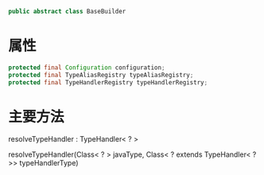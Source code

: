 ```java
public abstract class BaseBuilder
```
# 属性

```java
protected final Configuration configuration;  
protected final TypeAliasRegistry typeAliasRegistry;  
protected final TypeHandlerRegistry typeHandlerRegistry;
```

# 主要方法

resolveTypeHandler : TypeHandler< ? >

resolveTypeHandler(Class< ? > javaType, Class< ? extends TypeHandler< ? >> typeHandlerType)
```java

```
